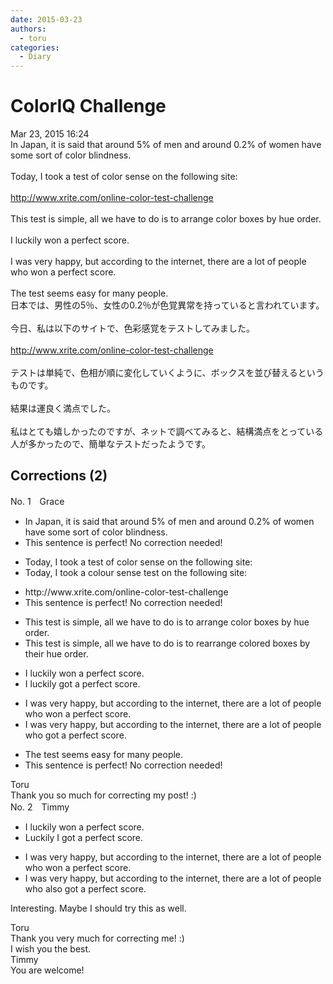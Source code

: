 ```yaml
---
date: 2015-03-23
authors:
  - toru
categories:
  - Diary
---
```


<h1 id="subject_show">ColorIQ Challenge</h1>
<div class="date">Mar 23, 2015 16:24</div>
<div id="post"><div id="body_show_ori">
In Japan, it is said that around 5% of men and around 0.2% of women have some sort of color blindness.<br/><br/>Today, I took a test of color sense on the following site:<br/><br/><a href="http://www.xrite.com/online-color-test-challenge" target="_blank">http://www.xrite.com/online-color-test-challenge</a><br/><br/>This test is simple, all we have to do is to arrange color boxes by hue order.<br/><br/>I luckily won a perfect score.<br/><br/>I was very happy, but according to the internet, there are a lot of people who won a perfect score.<br/><br/>The test seems easy for many people.
</div></div>

<!-- more -->

<div id="post_ja"><div id="body_show_mo">
日本では、男性の5％、女性の0.2％が色覚異常を持っていると言われています。<br/><br/>今日、私は以下のサイトで、色彩感覚をテストしてみました。<br/><br/><a href="http://www.xrite.com/online-color-test-challenge" target="_blank">http://www.xrite.com/online-color-test-challenge</a><br/><br/>テストは単純で、色相が順に変化していくように、ボックスを並び替えるというものです。<br/><br/>結果は運良く満点でした。<br/><br/>私はとても嬉しかったのですが、ネットで調べてみると、結構満点をとっている人が多かったので、簡単なテストだったようです。
</div></div>

## Corrections (2)
<div id="block"><div class="first_name"> No. 1　<span class="just_name">Grace </span></div><div id="block2">
<ul class="correction_field">
<li class="incorrect">In Japan, it is said that around 5% of men and around 0.2% of women have some sort of color blindness.</li>
<li class="corrected perfect">This sentence is perfect! No correction needed!</li>
</ul>
<ul class="correction_field">
<li class="incorrect">Today, I took a test of color sense on the following site:</li>
<li class="corrected correct">
Today, I took a colour sense test on the following site:
</li>
</ul>
<ul class="correction_field">
<li class="incorrect">http://www.xrite.com/online-color-test-challenge</li>
<li class="corrected perfect">This sentence is perfect! No correction needed!</li>
</ul>
<ul class="correction_field">
<li class="incorrect">This test is simple, all we have to do is to arrange color boxes by hue order.</li>
<li class="corrected correct">
This test is simple, all we have to do is to rearrange colored boxes by their hue order.
</li>
</ul>
<ul class="correction_field">
<li class="incorrect">I luckily won a perfect score.</li>
<li class="corrected correct">
I luckily got a perfect score.
</li>
</ul>
<ul class="correction_field">
<li class="incorrect">I was very happy, but according to the internet, there are a lot of people who won a perfect score.</li>
<li class="corrected correct">
I was very happy, but according to the internet, there are a lot of people who got a perfect score.
</li>
</ul>
<ul class="correction_field">
<li class="incorrect">The test seems easy for many people.</li>
<li class="corrected perfect">This sentence is perfect! No correction needed!</li>
</ul>
</div><div class="name"><span class="just_name">Toru</span><br>
Thank you so much for correcting my post! :)
</div>
</div>
<div id="block"><div class="first_name"> No. 2　<span class="just_name">Timmy</span></div><div id="block2">
<ul class="correction_field">
<li class="incorrect">I luckily won a perfect score.</li>
<li class="corrected correct">
Luckily I got a perfect score.
</li>
</ul>
<ul class="correction_field">
<li class="incorrect">I was very happy, but according to the internet, there are a lot of people who won a perfect score.</li>
<li class="corrected correct">
I was very happy, but according to the internet, there are a lot of people who <span class="f_blue">also </span>got a perfect score.
</li>
</ul>
<p class="comment_small">
 Interesting. Maybe I should try this as well.
</p>

</div><div class="name"><span class="just_name">Toru</span><br>
Thank you very much for correcting me! :)<br/>I wish you the best.
</div>
<div class="name"><span class="just_name">Timmy</span><br>
You are welcome!
</div>
</div>
